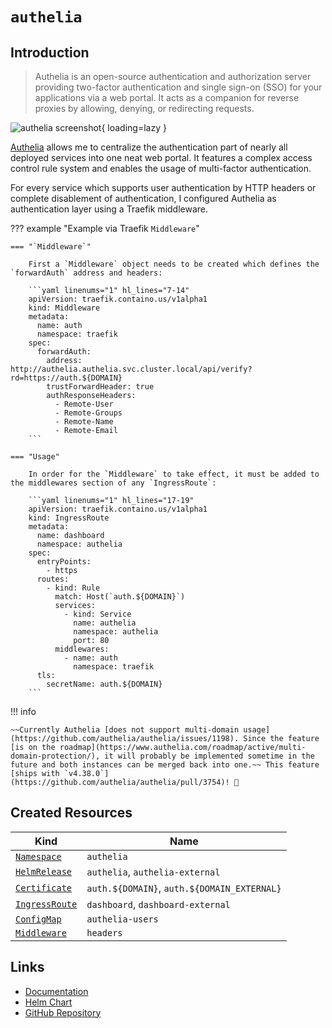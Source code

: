 # `authelia`

## Introduction

> Authelia is an open-source authentication and authorization server providing two-factor authentication and single sign-on (SSO) for your applications via a web portal. It acts as a companion for reverse proxies by allowing, denying, or redirecting requests.

![authelia screenshot](/assets/authelia.png){ loading=lazy }

[Authelia](https://www.authelia.com/) allows me to centralize the authentication part of nearly all deployed services into one neat web portal. It features a complex access control rule system and enables the usage of multi-factor authentication.

For every service which supports user authentication by HTTP headers or complete disablement of authentication, I configured Authelia as authentication layer using a Traefik middleware.

??? example "Example via Traefik `Middleware`"

    === "`Middleware`"

        First a `Middleware` object needs to be created which defines the `forwardAuth` address and headers:

        ```yaml linenums="1" hl_lines="7-14"
        apiVersion: traefik.containo.us/v1alpha1
        kind: Middleware
        metadata:
          name: auth
          namespace: traefik
        spec:
          forwardAuth:
            address: http://authelia.authelia.svc.cluster.local/api/verify?rd=https://auth.${DOMAIN}
            trustForwardHeader: true
            authResponseHeaders:
              - Remote-User
              - Remote-Groups
              - Remote-Name
              - Remote-Email
        ```

    === "Usage"

        In order for the `Middleware` to take effect, it must be added to the middlewares section of any `IngressRoute`:

        ```yaml linenums="1" hl_lines="17-19"
        apiVersion: traefik.containo.us/v1alpha1
        kind: IngressRoute
        metadata:
          name: dashboard
          namespace: authelia
        spec:
          entryPoints:
            - https
          routes:
            - kind: Rule
              match: Host(`auth.${DOMAIN}`)
              services:
                - kind: Service
                  name: authelia
                  namespace: authelia
                  port: 80
              middlewares:
                - name: auth
                  namespace: traefik
          tls:
            secretName: auth.${DOMAIN}
        ```

!!! info

    ~~Currently Authelia [does not support multi-domain usage](https://github.com/authelia/authelia/issues/1198). Since the feature [is on the roadmap](https://www.authelia.com/roadmap/active/multi-domain-protection/), it will probably be implemented sometime in the future and both instances can be merged back into one.~~ This feature [ships with `v4.38.0`](https://github.com/authelia/authelia/pull/3754)! 🎉

## Created Resources

| Kind                                | Name                                        |
| ----------------------------------- | ------------------------------------------- |
| [`Namespace`][ref-namespace]        | `authelia`                                  |
| [`HelmRelease`][ref-helm-release]   | `authelia`, `authelia-external`             |
| [`Certificate`][ref-certificate]    | `auth.${DOMAIN}`, `auth.${DOMAIN_EXTERNAL}` |
| [`IngressRoute`][ref-ingress-route] | `dashboard`, `dashboard-external`           |
| [`ConfigMap`][ref-config-map]       | `authelia-users`                            |
| [`Middleware`][ref-middleware]      | `headers`                                   |

[ref-namespace]: https://kubernetes.io/docs/reference/kubernetes-api/cluster-resources/namespace-v1/
[ref-helm-release]: https://fluxcd.io/docs/components/helm/helmreleases/
[ref-certificate]: https://cert-manager.io/docs/reference/api-docs/#cert-manager.io/v1.Certificate
[ref-ingress-route]: https://doc.traefik.io/traefik/routing/providers/kubernetes-crd/#kind-ingressroute
[ref-config-map]: https://kubernetes.io/docs/reference/kubernetes-api/config-and-storage-resources/config-map-v1/
[ref-middleware]: https://doc.traefik.io/traefik/routing/providers/kubernetes-crd/#kind-middleware

## Links

- [Documentation](https://www.authelia.com/)
- [Helm Chart](https://github.com/authelia/chartrepo/)
- [GitHub Repository](https://github.com/authelia/authelia/)

